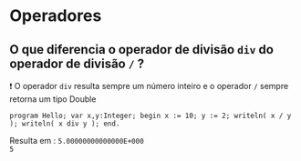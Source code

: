 # Operadores

## O que diferencia o operador de divisão `div` do operador de divisão `/` ?

:exclamation: O operador `div` resulta sempre um número inteiro e o operador `/` sempre retorna um tipo Double

``
program Hello;
var
    x,y:Integer;
begin
  x := 10;
  y := 2;
  writeln( x / y );
  writeln( x div y );
end.
``

Resulta em :
``
 5.00000000000000E+000                                                                                                                               
5 
``
